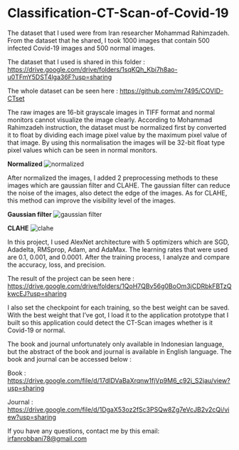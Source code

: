 # Classification-CT-Scan-of-Covid-19
 
The dataset that I used were from Iran researcher Mohammad Rahimzadeh. From the dataset that he shared, I took 1000 images that contain 500 infected Covid-19 images and 500 normal images. 

The dataset that I used is shared in this folder : https://drive.google.com/drive/folders/1sqKQh_Kbi7h8ao-u0TFmY5DST4lga36F?usp=sharing

The whole dataset can be seen here : https://github.com/mr7495/COVID-CTset

The raw images are 16-bit grayscale images in TIFF format and normal monitors cannot visualize the image clearly. According to Mohammad Rahimzadeh instruction, the dataset must be normalized first by converted it to float by dividing each image pixel value by the maximum pixel value of that image. By using this normalisation the images will be 32-bit float type pixel values which can be seen in normal monitors.

**Normalized**
![normalized](https://user-images.githubusercontent.com/75148994/132940711-90caf24b-3348-4e5e-87d6-976a868adb51.png)

After normalized the images, I added 2 preprocessing methods to these images which are gaussian filter and CLAHE. The gaussian filter can reduce the noise of the images, also detect the edge of the images. As for CLAHE, this method can improve the visibility level of the images.

**Gaussian filter**
![gaussian filter](https://user-images.githubusercontent.com/75148994/132940970-92b5c077-20a6-4fa6-a8ab-4e2d58725ab8.png)

**CLAHE**
![clahe](https://user-images.githubusercontent.com/75148994/132940986-5973669c-2416-433a-889a-dc6778306279.png)

In this project, I used AlexNet architecture with 5 optimizers which are SGD, Adadelta, RMSprop, Adam, and AdaMax. The learning rates that were used are 0.1, 0.001, and 0.0001. After the training process, I analyze and compare the accuracy, loss, and precision. 

The result of the project can be seen here : https://drive.google.com/drive/folders/1QoH7QBv56g0BoOm3jCDRbkFBTzQkwcEJ?usp=sharing

I also set the checkpoint for each training, so the best weight can be saved. With the best weight that I’ve got, I load it to the application prototype that I built so this application could detect the CT-Scan images whether is it Covid-19 or normal.

The book and journal unfortunately only available in Indonesian language, but the abstract of the book and journal is available in English language. The book and journal can be accessed below :

Book : https://drive.google.com/file/d/17dIDVaBaXrqnw1fjVp9M6_c92j_S2jau/view?usp=sharing

Journal : https://drive.google.com/file/d/1DgaX53oz2fSc3PSQw8Zg7eVcJB2v2cQi/view?usp=sharing

If you have any questions, contact me by this email: irfanrobbani78@gmail.com
